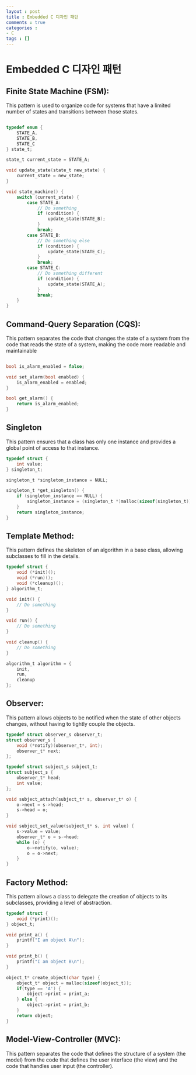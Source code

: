 ```yaml
---
layout : post
title : Embedded C 디자인 패턴
comments : true
categories : 
- C
tags : []
---
```

# Embedded C 디자인 패턴


## Finite State Machine (FSM): 
This pattern is used to organize code for systems that have a limited number of states and transitions between those states.

```c

typedef enum {
    STATE_A,
    STATE_B,
    STATE_C
} state_t;

state_t current_state = STATE_A;

void update_state(state_t new_state) {
    current_state = new_state;
}

void state_machine() {
    switch (current_state) {
        case STATE_A:
            // Do something
            if (condition) {
                update_state(STATE_B);
            }
            break;
        case STATE_B:
            // Do something else
            if (condition) {
                update_state(STATE_C);
            }
            break;
        case STATE_C:
            // Do something different
            if (condition) {
                update_state(STATE_A);
            }
            break;
    }
}

```
## Command-Query Separation (CQS):
This pattern separates the code that changes the state of a system from the code that reads the state of a system, making the code more readable and maintainable

```c

bool is_alarm_enabled = false;

void set_alarm(bool enabled) {
    is_alarm_enabled = enabled;
}

bool get_alarm() {
    return is_alarm_enabled;
}
```
## Singleton 
This pattern ensures that a class has only one instance and provides a global point of access to that instance.
```c
typedef struct {
    int value;
} singleton_t;

singleton_t *singleton_instance = NULL;

singleton_t *get_singleton() {
    if (singleton_instance == NULL) {
        singleton_instance = (singleton_t *)malloc(sizeof(singleton_t));
    }
    return singleton_instance;
}
```
## Template Method:
This pattern defines the skeleton of an algorithm in a base class, allowing subclasses to fill in the details.
```c
typedef struct {
    void (*init)();
    void (*run)();
    void (*cleanup)();
} algorithm_t;

void init() {
    // Do something
}

void run() {
    // Do something
}

void cleanup() {
    // Do something
}

algorithm_t algorithm = {
    init,
    run,
    cleanup
};
```

## Observer: 
This pattern allows objects to be notified when the state of other objects changes, without having to tightly couple the objects.

```c
typedef struct observer_s observer_t;
struct observer_s {
    void (*notify)(observer_t*, int);
    observer_t* next;
};

typedef struct subject_s subject_t;
struct subject_s {
    observer_t* head;
    int value;
};

void subject_attach(subject_t* s, observer_t* o) {
    o->next = s->head;
    s->head = o;
}

void subject_set_value(subject_t* s, int value) {
    s->value = value;
    observer_t* o = s->head;
    while (o) {
        o->notify(o, value);
        o = o->next;
    }
}
```

## Factory Method: 
This pattern allows a class to delegate the creation of objects to its subclasses, providing a level of abstraction.

```c
typedef struct {
    void (*print)();
} object_t;

void print_a() {
    printf("I am object A\n");
}

void print_b() {
    printf("I am object B\n");
}

object_t* create_object(char type) {
    object_t* object = malloc(sizeof(object_t));
    if(type == 'A') {
        object->print = print_a;
    } else {
        object->print = print_b;
    }
    return object;
}
```


## Model-View-Controller (MVC): 
This pattern separates the code that defines the structure of a system (the model) from the code that defines the user interface (the view) and the code that handles user input (the controller).

```c

```
